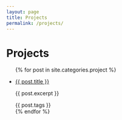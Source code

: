 ```yaml
---
layout: page
title: Projects
permalink: /projects/
---
```


<h1>Projects</h1>

<ul>
{% for post in site.categories.project  %}
    <li>
        <p><a href="{{ site.baseurl }}{{ post.url }}">{{ post.title }}</a></p>
        <p>{{ post.excerpt }}</p>
        <span class="project-category">{{ post.tags }}</span>
    </li>
{% endfor %}
</ul>

